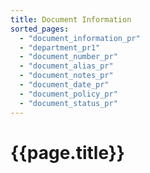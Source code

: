 ```yaml
---
title: Document Information
sorted_pages:
  - "document_information_pr"
  - "department_pr1"
  - "document_number_pr"
  - "document_alias_pr"
  - "document_notes_pr"
  - "document_date_pr"
  - "document_policy_pr"
  - "document_status_pr"
---
```

# {{page.title}}
